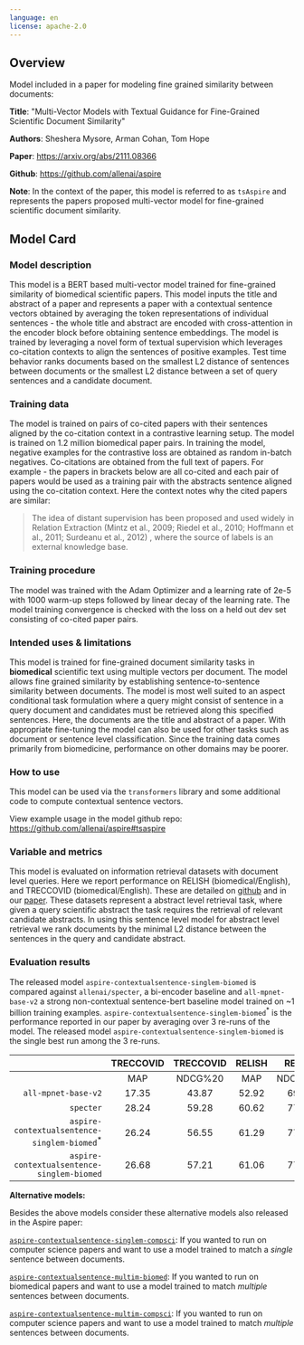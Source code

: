 ```yaml
---
language: en
license: apache-2.0
---
```


## Overview

Model included in a paper for modeling fine grained similarity between documents:

**Title**: "Multi-Vector Models with Textual Guidance for Fine-Grained Scientific Document Similarity"

**Authors**: Sheshera Mysore, Arman Cohan, Tom Hope

**Paper**: https://arxiv.org/abs/2111.08366

**Github**: https://github.com/allenai/aspire 

**Note**: In the context of the paper, this model is referred to as `tsAspire` and represents the papers proposed multi-vector model for fine-grained scientific document similarity.

## Model Card

### Model description

This model is a BERT based multi-vector model trained for fine-grained similarity of biomedical scientific papers. This model inputs the title and abstract of a paper and represents a paper with a contextual sentence vectors obtained by averaging the token representations of individual sentences - the whole title and abstract are encoded with cross-attention in the encoder block before obtaining sentence embeddings. The model is trained by leveraging a novel form of textual supervision which leverages co-citation contexts to align the sentences of positive examples. Test time behavior ranks documents based on the smallest L2 distance of sentences between documents or the smallest L2 distance between a set of query sentences and a candidate document.

### Training data 

The model is trained on pairs of co-cited papers with their sentences aligned by the co-citation context in a contrastive learning setup. The model is trained on 1.2 million biomedical paper pairs. In training the model, negative examples for the contrastive loss are obtained as random in-batch negatives. Co-citations are obtained from the full text of papers. For example - the papers in brackets below are all co-cited and each pair of papers would be used as a training pair with the abstracts sentence aligned using the co-citation context. Here the context notes why the cited papers are similar:

> The idea of distant supervision has been proposed and used widely in Relation Extraction (Mintz et al., 2009; Riedel et al., 2010; Hoffmann et al., 2011; Surdeanu et al., 2012) , where the source of labels is an external knowledge base.


### Training procedure

The model was trained with the Adam Optimizer and a learning rate of 2e-5 with 1000 warm-up steps followed by linear decay of the learning rate. The model training convergence is checked with the loss on a held out dev set consisting of co-cited paper pairs.

### Intended uses & limitations

This model is trained for fine-grained document similarity tasks in **biomedical** scientific text using multiple vectors per document. The model allows fine grained similarity by establishing sentence-to-sentence similarity between documents. The model is most well suited to an aspect conditional task formulation where a query might consist of sentence in a query document and candidates must be retrieved along this specified sentences. Here, the documents are the title and abstract of a paper. With appropriate fine-tuning the model can also be used for other tasks such as document or sentence level classification. Since the training data comes primarily from biomedicine, performance on other domains may be poorer.

### How to use

This model can be used via the `transformers` library and some additional code to compute contextual sentence vectors.

View example usage in the model github repo: https://github.com/allenai/aspire#tsaspire

### Variable and metrics
This model is evaluated on information retrieval datasets with document level queries. Here we report performance on RELISH (biomedical/English), and TRECCOVID (biomedical/English). These are detailed on [github](https://github.com/allenai/aspire) and in our [paper](https://arxiv.org/abs/2111.08366). These datasets represent a abstract level retrieval task, where given a query scientific abstract the task requires the retrieval of relevant candidate abstracts. In using this sentence level model for abstract level retrieval we rank documents by the minimal L2 distance between the sentences in the query and candidate abstract.

### Evaluation results

The released model `aspire-contextualsentence-singlem-biomed` is compared against `allenai/specter`, a bi-encoder baseline and `all-mpnet-base-v2` a strong non-contextual sentence-bert baseline model trained on ~1 billion training examples. `aspire-contextualsentence-singlem-biomed`<sup>*</sup> is the performance reported in our paper by averaging over 3 re-runs of the model. The released model `aspire-contextualsentence-singlem-biomed` is the single best run among the 3 re-runs.

|                                            | TRECCOVID  |    TRECCOVID    | RELISH  |     RELISH   |
|-------------------------------------------:|:---------:|:-------:|:------:|:-------:|
|                                            |    MAP    | NDCG%20 |   MAP  | NDCG%20 |
|             `all-mpnet-base-v2`            |  17.35    |  43.87  |  52.92 |  69.69  |
|                               `specter`    |  28.24    |  59.28  |  60.62 |  77.20  |
| `aspire-contextualsentence-singlem-biomed`<sup>*</sup> |   26.24  |  56.55  |  61.29 |  77.89  |
| `aspire-contextualsentence-singlem-biomed` |  26.68   | 57.21   | 61.06  |  77.70 |


**Alternative models:**

Besides the above models consider these alternative models also released in the Aspire paper:

[`aspire-contextualsentence-singlem-compsci`](https://huggingface.co/allenai/aspire-contextualsentence-singlem-compsci): If you wanted to run on computer science papers and want to use a model trained to match a _single_ sentence between documents.

[`aspire-contextualsentence-multim-biomed`](https://huggingface.co/allenai/aspire-contextualsentence-multim-biomed): If you wanted to run on biomedical papers and want to use a model trained to match _multiple_ sentences between documents.

[`aspire-contextualsentence-multim-compsci`](https://huggingface.co/allenai/aspire-contextualsentence-multim-compsci): If you wanted to run on computer science papers and want to use a model trained to match _multiple_ sentences between documents.